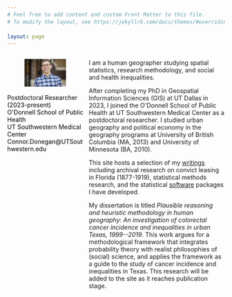 ```yaml
---
# Feel free to add content and custom Front Matter to this file.
# To modify the layout, see https://jekyllrb.com/docs/themes/#overriding-theme-defaults

layout: page
---
```



<div id="left" style="float:left; width:35%; color:Black; font-size:14px">

<figure>
<img src="/assets/pic-smiling.jpeg" />
</figure>

<p> Postdoctoral Researcher (2023-present) <br/>
O'Donnell School of Public Health <br/>
UT Southwestern Medical Center <br/>
Connor.Donegan@UTSouthwestern.edu <br/></p>
              
</div>

<div id="right" style="float:right; width:62.5%;">

<p> I am a human geographer studying spatial statistics, research methodology, and social and health inequalities. </p>

<p> After completing my PhD in Geospatial Information Sciences (GIS) at UT Dallas in 2023, I joined the O'Donnell School of Public Health at UT Southwestern Medical Center as a postdoctoral researcher. I studied urban geography and political economy in the geography programs at University of British Columbia (MA, 2013) and University of Minnesota (BA, 2010). </p>

<p>This site hosts a selection of my <a href="{{ site.baseurl }}/writings">writings</a> including archival research on convict leasing in Florida (1877-1919), statistical methods research, and the statistical <a href="{{ site.baseurl }}/software/">software</a> packages I have developed.</p>

<p>My dissertation is titled <i>Plausible reasoning and heuristic methodology in human geography: An investigation of colorectal cancer incidence and inequalities in urban Texas, 1999--2019</i>. This work argues for a methodological framework that integrates probability theory with realist philosophies of (social) science, and applies the framework as a guide to the study of cancer incidence and inequalities in Texas. This research will be added to the site as it reaches publication stage.</p>

